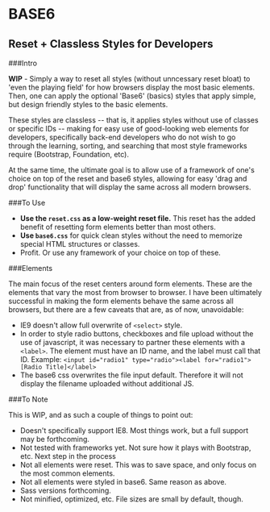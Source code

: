 BASE6
=====
Reset + Classless Styles for Developers
---------------------------------------

###Intro

**WIP** - Simply a way to reset all styles (without unncessary reset bloat) to 'even the playing field' for how browsers display the most basic elements. Then, one can apply the optional 'Base6' (basics) styles that apply simple, but design friendly styles to the basic elements.

These styles are classless -- that is, it applies styles without use of classes or specific IDs -- making for easy use of good-looking web elements for developers, specifically back-end developers who do not wish to go through the learning, sorting, and searching that most style frameworks require (Bootstrap, Foundation, etc).

At the same time, the ultimate goal is to allow use of a framework of one's choice on top of the reset and base6 styles, allowing for easy 'drag and drop' functionality that will display the same across all modern browsers.

###To Use

+ **Use the `reset.css` as a low-weight reset file.** This reset has the added benefit of resetting form elements better than most others.
+ **Use `base6.css`** for quick clean styles without the need to memorize special HTML structures or classes.
+ Profit. Or use any framework of your choice on top of these.

###Elements

The main focus of the reset centers around form elements. These are the elements that vary the most from browser to browser. I have been ultimately successful in making the form elements behave the same across all browsers, but there are a few caveats that are, as of now, unavoidable:

+ IE9 doesn't allow full overwrite of `<select>` style.
+ In order to style radio buttons, checkboxes and file upload without the use of javascript, it was necessary to partner these elements with a `<label>`. The element must have an ID name, and the label must call that ID. Example:
`<input id="radio1" type="radio"><label for="radio1">[Radio Title]</label>`
+ The base6 css overwrites the file input default. Therefore it will not display the filename uploaded without additional JS.

###To Note

This is WIP, and as such a couple of things to point out:
+ Doesn't specifically support IE8. Most things work, but a full support may be forthcoming.
+ Not tested with frameworks yet. Not sure how it plays with Bootstrap, etc. Next step in the process
+ Not all elements were reset. This was to save space, and only focus on the most common elements.
+ Not all elements were styled in base6. Same reason as above.
+ Sass versions forthcoming.
+ Not minified, optimized, etc. File sizes are small by default, though.
